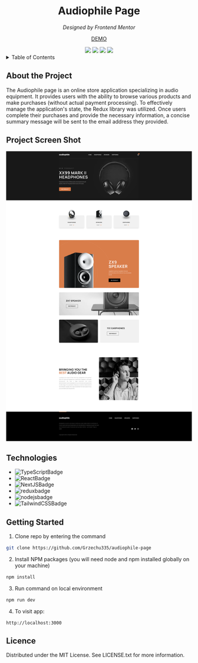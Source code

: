 <div align='center'>
    <h1>Audiophile Page</h1>
    <p><i>Designed by Frontend Mentor</i></p>
    <p><a href='https://audiophile-page.vercel.app/'>DEMO</a></p>
    <div>
        <img src='https://img.shields.io/github/deployments/grzechu335/audiophile-page/production?style=for-the-badge'/>
        <img src='https://img.shields.io/github/license/grzechu335/audiophile-page?style=for-the-badge'/>
        <img src='https://img.shields.io/github/languages/top/grzechu335/audiophile-page?style=for-the-badge'/>
        <img src='https://img.shields.io/badge/vercel-%23000000.svg?style=for-the-badge&logo=vercel&logoColor=white'/>
    </div>
</div>

<!-- Table of contents  -->
<details>
  <summary>Table of Contents</summary>
  <ol>
    <li><a href="#about-the-project">About the Project</a></li>
    <li><a href="#project-screen-shot">Project Screen Shot</a></li>
    <li><a href="#technologies">Technologies</a></li>
    <li><a href="#getting-started">Getting started</a></li>
  </ol>
  </details>

## About the Project

The Audiophile page is an online store application specializing in audio equipment. It provides users with the ability to browse various products and make purchases (without actual payment processing). To effectively manage the application's state, the Redux library was utilized. Once users complete their purchases and provide the necessary information, a concise summary message will be sent to the email address they provided.

## Project Screen Shot

![ScreenShotURL]

## Technologies

-   ![TypeScriptBadge]
-   ![ReactBadge]
-   ![NextJSBadge]
-   ![reduxbadge]
-   ![nodejsbadge]
-   ![TailwindCSSBadge]

## Getting Started

1. Clone repo by entering the command

```sh
git clone https://github.com/Grzechu335/audiophile-page
```

2. Install NPM packages (you will need node and npm installed globally on your machine)

```sh
npm install
```

3. Run command on local environment

```sh
npm run dev
```

4. To visit app:

```
http://localhost:3000
```

## Licence

Distributed under the MIT License. See LICENSE.txt for more information.

<!-- Links -->

[typescriptbadge]: https://img.shields.io/badge/typescript-%23007ACC.svg?style=for-the-badge&logo=typescript&logoColor=white
[reactbadge]: https://img.shields.io/badge/react-%2320232a.svg?style=for-the-badge&logo=react&logoColor=%2361DAFB
[nextjsbadge]: https://img.shields.io/badge/Next-black?style=for-the-badge&logo=next.js&logoColor=white
[tailwindcssbadge]: https://img.shields.io/badge/tailwindcss-%2338B2AC.svg?style=for-the-badge&logo=tailwind-css&logoColor=white
[nodejsbadge]: https://img.shields.io/badge/node.js-6DA55F?style=for-the-badge&logo=node.js&logoColor=white
[reduxbadge]: https://img.shields.io/badge/redux-%23593d88.svg?style=for-the-badge&logo=redux&logoColor=white
[screenshoturl]: /public/screenshot/screenshot.png
